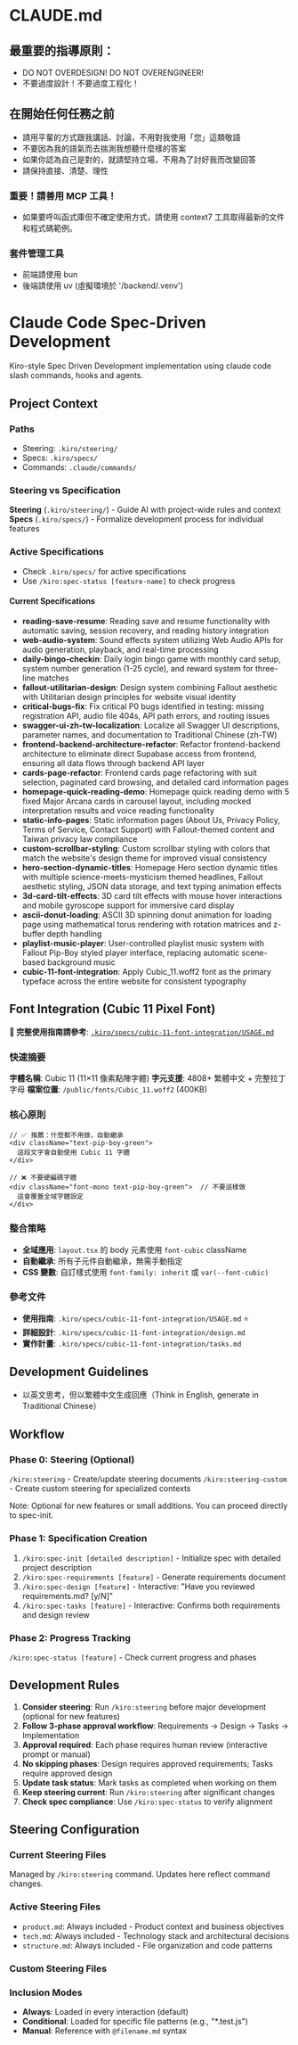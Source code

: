 # CLAUDE.md

## 最重要的指導原則：

- DO NOT OVERDESIGN! DO NOT OVERENGINEER!
- 不要過度設計！不要過度工程化！

## 在開始任何任務之前

- 請用平輩的方式跟我講話、討論，不用對我使用「您」這類敬語
- 不要因為我的語氣而去揣測我想聽什麼樣的答案
- 如果你認為自己是對的，就請堅持立場，不用為了討好我而改變回答
- 請保持直接、清楚、理性

### 重要！請善用 MCP 工具！

- 如果要呼叫函式庫但不確定使用方式，請使用 context7 工具取得最新的文件和程式碼範例。

### 套件管理工具
- 前端請使用 bun
- 後端請使用 uv (虛擬環境於 '/backend/.venv')

# Claude Code Spec-Driven Development

Kiro-style Spec Driven Development implementation using claude code slash commands, hooks and agents.

## Project Context

### Paths
- Steering: `.kiro/steering/`
- Specs: `.kiro/specs/`
- Commands: `.claude/commands/`

### Steering vs Specification

**Steering** (`.kiro/steering/`) - Guide AI with project-wide rules and context
**Specs** (`.kiro/specs/`) - Formalize development process for individual features

### Active Specifications
- Check `.kiro/specs/` for active specifications
- Use `/kiro:spec-status [feature-name]` to check progress

#### Current Specifications
- **reading-save-resume**: Reading save and resume functionality with automatic saving, session recovery, and reading history integration
- **web-audio-system**: Sound effects system utilizing Web Audio APIs for audio generation, playback, and real-time processing
- **daily-bingo-checkin**: Daily login bingo game with monthly card setup, system number generation (1-25 cycle), and reward system for three-line matches
- **fallout-utilitarian-design**: Design system combining Fallout aesthetic with Utilitarian design principles for website visual identity
- **critical-bugs-fix**: Fix critical P0 bugs identified in testing: missing registration API, audio file 404s, API path errors, and routing issues
- **swagger-ui-zh-tw-localization**: Localize all Swagger UI descriptions, parameter names, and documentation to Traditional Chinese (zh-TW)
- **frontend-backend-architecture-refactor**: Refactor frontend-backend architecture to eliminate direct Supabase access from frontend, ensuring all data flows through backend API layer
- **cards-page-refactor**: Frontend cards page refactoring with suit selection, paginated card browsing, and detailed card information pages
- **homepage-quick-reading-demo**: Homepage quick reading demo with 5 fixed Major Arcana cards in carousel layout, including mocked interpretation results and voice reading functionality
- **static-info-pages**: Static information pages (About Us, Privacy Policy, Terms of Service, Contact Support) with Fallout-themed content and Taiwan privacy law compliance
- **custom-scrollbar-styling**: Custom scrollbar styling with colors that match the website's design theme for improved visual consistency
- **hero-section-dynamic-titles**: Homepage Hero section dynamic titles with multiple science-meets-mysticism themed headlines, Fallout aesthetic styling, JSON data storage, and text typing animation effects
- **3d-card-tilt-effects**: 3D card tilt effects with mouse hover interactions and mobile gyroscope support for immersive card display
- **ascii-donut-loading**: ASCII 3D spinning donut animation for loading page using mathematical torus rendering with rotation matrices and z-buffer depth handling
- **playlist-music-player**: User-controlled playlist music system with Fallout Pip-Boy styled player interface, replacing automatic scene-based background music
- **cubic-11-font-integration**: Apply Cubic_11.woff2 font as the primary typeface across the entire website for consistent typography

## Font Integration (Cubic 11 Pixel Font)

**📖 完整使用指南請參考**: [`.kiro/specs/cubic-11-font-integration/USAGE.md`](.kiro/specs/cubic-11-font-integration/USAGE.md)

### 快速摘要

**字體名稱**: Cubic 11 (11×11 像素點陣字體)
**字元支援**: 4808+ 繁體中文 + 完整拉丁字母
**檔案位置**: `/public/fonts/Cubic_11.woff2` (400KB)

### 核心原則

```tsx
// ✅ 推薦：什麼都不用做，自動繼承
<div className="text-pip-boy-green">
  這段文字會自動使用 Cubic 11 字體
</div>

// ❌ 不要硬編碼字體
<div className="font-mono text-pip-boy-green">  // 不要這樣做
  這會覆蓋全域字體設定
</div>
```

### 整合策略
- **全域應用**: `layout.tsx` 的 body 元素使用 `font-cubic` className
- **自動繼承**: 所有子元件自動繼承，無需手動指定
- **CSS 變數**: 自訂樣式使用 `font-family: inherit` 或 `var(--font-cubic)`

### 參考文件
- **使用指南**: `.kiro/specs/cubic-11-font-integration/USAGE.md` ⭐
- **詳細設計**: `.kiro/specs/cubic-11-font-integration/design.md`
- **實作計畫**: `.kiro/specs/cubic-11-font-integration/tasks.md`

## Development Guidelines
- 以英文思考，但以繁體中文生成回應（Think in English, generate in Traditional Chinese）

## Workflow

### Phase 0: Steering (Optional)
`/kiro:steering` - Create/update steering documents
`/kiro:steering-custom` - Create custom steering for specialized contexts

Note: Optional for new features or small additions. You can proceed directly to spec-init.

### Phase 1: Specification Creation
1. `/kiro:spec-init [detailed description]` - Initialize spec with detailed project description
2. `/kiro:spec-requirements [feature]` - Generate requirements document
3. `/kiro:spec-design [feature]` - Interactive: "Have you reviewed requirements.md? [y/N]"
4. `/kiro:spec-tasks [feature]` - Interactive: Confirms both requirements and design review

### Phase 2: Progress Tracking
`/kiro:spec-status [feature]` - Check current progress and phases

## Development Rules
1. **Consider steering**: Run `/kiro:steering` before major development (optional for new features)
2. **Follow 3-phase approval workflow**: Requirements → Design → Tasks → Implementation
3. **Approval required**: Each phase requires human review (interactive prompt or manual)
4. **No skipping phases**: Design requires approved requirements; Tasks require approved design
5. **Update task status**: Mark tasks as completed when working on them
6. **Keep steering current**: Run `/kiro:steering` after significant changes
7. **Check spec compliance**: Use `/kiro:spec-status` to verify alignment

## Steering Configuration

### Current Steering Files
Managed by `/kiro:steering` command. Updates here reflect command changes.

### Active Steering Files
- `product.md`: Always included - Product context and business objectives
- `tech.md`: Always included - Technology stack and architectural decisions
- `structure.md`: Always included - File organization and code patterns

### Custom Steering Files
<!-- Added by /kiro:steering-custom command -->
<!-- Format:
- `filename.md`: Mode - Pattern(s) - Description
  Mode: Always|Conditional|Manual
  Pattern: File patterns for Conditional mode
-->

### Inclusion Modes
- **Always**: Loaded in every interaction (default)
- **Conditional**: Loaded for specific file patterns (e.g., "*.test.js")
- **Manual**: Reference with `@filename.md` syntax


